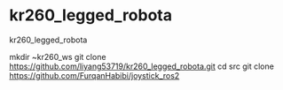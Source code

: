 # kr260_legged_robota
kr260_legged_robota

mkdir ~kr260_ws
git clone https://github.com/liyang53719/kr260_legged_robota.git
cd src
git clone https://github.com/FurqanHabibi/joystick_ros2
